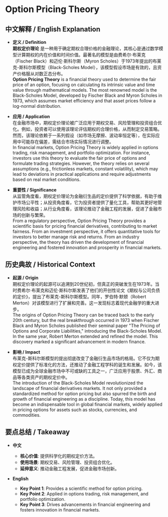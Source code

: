 # Option Pricing Theory

## 中文解释 / English Explanation

* **定义 / Definition**  
  **期权定价理论** 是一种用于确定期权合理价格的金融理论，其核心是通过数学模型计算期权的内在价值和时间价值。最著名的模型是由费希尔·布莱克（Fischer Black）和迈伦·斯科尔斯（Myron Scholes）于1973年提出的布莱克-斯科尔斯模型（Black-Scholes Model），该模型假设市场是有效的，且资产价格服从对数正态分布。  
  **Option Pricing Theory** is a financial theory used to determine the fair price of an option, focusing on calculating its intrinsic value and time value through mathematical models. The most renowned model is the Black-Scholes Model, developed by Fischer Black and Myron Scholes in 1973, which assumes market efficiency and that asset prices follow a log-normal distribution.

* **应用 / Application**  
  在金融市场中，期权定价理论被广泛应用于期权交易、风险管理和投资组合优化。例如，投资者可以使用该理论评估期权的合理价格，从而制定交易策略。然而，该理论依赖于一系列假设（如市场无摩擦、波动率恒定等），在实际应用中可能存在偏差，需结合市场实际情况进行调整。  
  In financial markets, Option Pricing Theory is widely applied in options trading, risk management, and portfolio optimization. For instance, investors use this theory to evaluate the fair price of options and formulate trading strategies. However, the theory relies on several assumptions (e.g., frictionless markets, constant volatility), which may lead to deviations in practical applications and require adjustments based on real market conditions.

* **重要性 / Significance**  
  从监管角度看，期权定价理论为金融衍生品的定价提供了科学依据，有助于维护市场公平性；从投资角度看，它为投资者提供了量化工具，帮助其更好地管理风险和收益；从行业角度看，该理论推动了金融工程的发展，促进了金融市场的创新与繁荣。  
  From a regulatory perspective, Option Pricing Theory provides a scientific basis for pricing financial derivatives, contributing to market fairness. From an investment perspective, it offers quantitative tools for investors to better manage risk and returns. From an industry perspective, the theory has driven the development of financial engineering and fostered innovation and prosperity in financial markets.

## 历史典故 / Historical Context

* **起源 / Origin**  
  期权定价理论的起源可以追溯到20世纪初，但真正的突破发生在1973年。当时费希尔·布莱克和迈伦·斯科尔斯发表了他们的开创性论文《期权与公司负债的定价》，提出了布莱克-斯科尔斯模型。同年，罗伯特·默顿（Robert Merton）对该模型进行了扩展和完善。这一发现标志着现代金融学的重大进步。  
  The origins of Option Pricing Theory can be traced back to the early 20th century, but the real breakthrough occurred in 1973 when Fischer Black and Myron Scholes published their seminal paper "The Pricing of Options and Corporate Liabilities," introducing the Black-Scholes Model. In the same year, Robert Merton extended and refined the model. This discovery marked a significant advancement in modern finance.

* **影响 / Impact**  
  布莱克-斯科尔斯模型的提出彻底改变了金融衍生品市场的格局。它不仅为期权定价提供了标准化的方法，还推动了金融工程学科的诞生和发展。如今，该模型已成为全球金融市场中不可或缺的工具之一，广泛应用于股票、外汇、商品等各类资产的期权定价中。  
  The introduction of the Black-Scholes Model revolutionized the landscape of financial derivatives markets. It not only provided a standardized method for option pricing but also spurred the birth and growth of financial engineering as a discipline. Today, this model has become an indispensable tool in global financial markets, widely applied in pricing options for assets such as stocks, currencies, and commodities.

## 要点总结 / Takeaway

* **中文**  
  - **核心价值**: 提供科学化的期权定价方法。  
  - **使用场景**: 期权交易、风险管理、投资组合优化。  
  - **延伸意义**: 推动金融工程发展，促进金融市场创新。

* **English**  
  - **Key Point 1**: Provides a scientific method for option pricing.  
  - **Key Point 2**: Applied in options trading, risk management, and portfolio optimization.  
  - **Key Point 3**: Drives advancements in financial engineering and fosters innovation in financial markets.